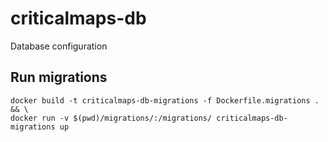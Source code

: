 # criticalmaps-db
Database configuration

## Run migrations

```
docker build -t criticalmaps-db-migrations -f Dockerfile.migrations . && \
docker run -v $(pwd)/migrations/:/migrations/ criticalmaps-db-migrations up
```
